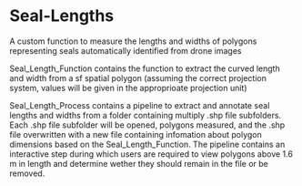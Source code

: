 # Seal-Lengths
A custom function to measure the lengths and widths of polygons representing seals automatically identified from drone images

Seal_Length_Function contains the function to extract the curved length and width from a sf spatial polygon (assuming the correct projection system, values will be given in the approprioate projection unit)

Seal_Length_Process contains a pipeline to extract and annotate seal lengths and widths from a folder containing multiply .shp file subfolders. Each .shp file subfolder will be opened, polygons measured, and the .shp file overwritten with a new file containing infomation about polygon dimensions based on the Seal_Length_Function. The pipeline contains an interactive step during which users are required to view polygons above 1.6 m in length and determine wether they should remain in the file or be removed.

